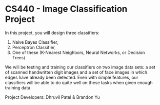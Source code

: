 # CS440 - Image Classification Project

In this project, you will design three classifiers: 

1. Naive Bayes Classifier,
2. Perceptron Classifier, 
3. One of these (K-Nearest Neighbors, Neural Networks, or Decision
Trees)

We will be testing and training our classifiers on two image data sets: a set of scanned handwritten digit images and a set of face
images in which edges have already been detected. Even with simple features, our classifiers will be able to do quite well
on these tasks when given enough training data.

Project Developers: Dhruvil Patel & Brandon Yu